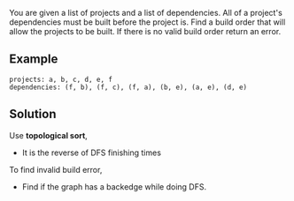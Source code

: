 You are given a list of projects and a list of dependencies. All of a project's dependencies must be built before the project is. Find a build order that will allow the projects to be built. If there is no valid build order return an error.

## Example
```
projects: a, b, c, d, e, f
dependencies: (f, b), (f, c), (f, a), (b, e), (a, e), (d, e)
```

## Solution 

Use **topological sort**,
  -  It is the reverse of DFS finishing times

To find invalid build error,
  - Find if the graph has a backedge while doing DFS. 
